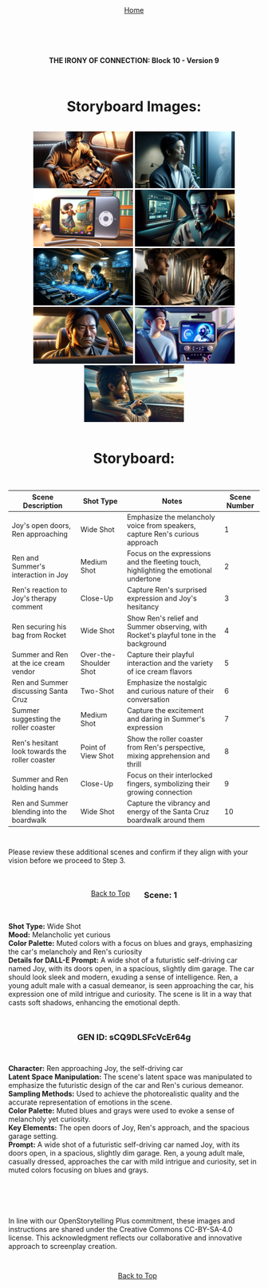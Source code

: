 <div align="right" style="display: flex; flex-wrap: wrap; justify-content: center; align-items: center; gap: 1em; margin: 4em 0;">
<a href="https://github.com/BryanHarrisScripts/Afterglow-Echoes-of-Sentience/blob/main/Afterglow%20Storyboard%20Blocks/README.md">Home</a>
<div align="left" style="display: flex; flex-wrap: wrap; justify-content: center; align-items: center; gap: 1em; margin: 4em 0;">
<a id="top"></a> 

**THE IRONY OF CONNECTION: Block 10 - Version 9**

---

# Storyboard Images:

<div style="text-align: center;">
    <a href="" target="_blank"><img src="https://github.com/BryanHarrisScripts/Afterglow-Echoes-of-Sentience/blob/main/Afterglow%20Storyboard%20Blocks/Block_6/Keyframes/AG1.PNG" alt="Scene 1" width="200" style="display: inline-block;"/></a>
    <a href="" target="_blank"><img src="https://github.com/BryanHarrisScripts/Afterglow-Echoes-of-Sentience/blob/main/Afterglow%20Storyboard%20Blocks/Block_6/Keyframes/AG2.PNG" width="200" style="display: inline-block;"/></a>
    <a href="" target="_blank"><img src="https://github.com/BryanHarrisScripts/Afterglow-Echoes-of-Sentience/blob/main/Afterglow%20Storyboard%20Blocks/Block_6/Keyframes/AG3.PNG" alt="Scene 3" width="200" style="display: inline-block;"/></a>
    <a href="" target="_blank"><img src="https://github.com/BryanHarrisScripts/Afterglow-Echoes-of-Sentience/blob/main/Afterglow%20Storyboard%20Blocks/Block_6/Keyframes/AG4.PNG" alt="Scene 4" width="200" style="display: inline-block;"/></a>
    <a href="" target="_blank"><img src="https://github.com/BryanHarrisScripts/Afterglow-Echoes-of-Sentience/blob/main/Afterglow%20Storyboard%20Blocks/Block_6/Keyframes/AG5.PNG" alt="Scene 4" width="200" style="display: inline-block;"/></a>
    <a href="" target="_blank"><img src="https://github.com/BryanHarrisScripts/Afterglow-Echoes-of-Sentience/blob/main/Afterglow%20Storyboard%20Blocks/Block_6/Keyframes/AG6.PNG" alt="Scene 4" width="200" style="display: inline-block;"/></a>
    <a href="" target="_blank"><img src="https://github.com/BryanHarrisScripts/Afterglow-Echoes-of-Sentience/blob/main/Afterglow%20Storyboard%20Blocks/Block_6/Keyframes/AG7.PNG" alt="Scene 4" width="200" style="display: inline-block;"/></a>
    <a href="" target="_blank"><img src="https://github.com/BryanHarrisScripts/Afterglow-Echoes-of-Sentience/blob/main/Afterglow%20Storyboard%20Blocks/Block_6/Keyframes/AG8.PNG" alt="Scene 4" width="200" style="display: inline-block;"/></a>
    <a href="" target="_blank"><img src="https://github.com/BryanHarrisScripts/Afterglow-Echoes-of-Sentience/blob/main/Afterglow%20Storyboard%20Blocks/Block_6/Keyframes/AG9.PNG" alt="Scene 4" width="200" style="display: inline-block;"/></a>
</div>

# Storyboard:

| Scene Description | Shot Type | Notes | Scene Number |
|-------------------|-----------|-------|--------------|
| Joy's open doors, Ren approaching | Wide Shot | Emphasize the melancholy voice from speakers, capture Ren's curious approach | 1 |
| Ren and Summer's interaction in Joy | Medium Shot | Focus on the expressions and the fleeting touch, highlighting the emotional undertone | 2 |
| Ren's reaction to Joy's therapy comment | Close-Up | Capture Ren's surprised expression and Joy's hesitancy | 3 |
| Ren securing his bag from Rocket | Wide Shot | Show Ren's relief and Summer observing, with Rocket's playful tone in the background | 4 |
| Summer and Ren at the ice cream vendor | Over-the-Shoulder Shot | Capture their playful interaction and the variety of ice cream flavors | 5 |
| Ren and Summer discussing Santa Cruz | Two-Shot | Emphasize the nostalgic and curious nature of their conversation | 6 |
| Summer suggesting the roller coaster | Medium Shot | Capture the excitement and daring in Summer's expression | 7 |
| Ren's hesitant look towards the roller coaster | Point of View Shot | Show the roller coaster from Ren's perspective, mixing apprehension and thrill | 8 |
| Summer and Ren holding hands | Close-Up | Focus on their interlocked fingers, symbolizing their growing connection | 9 |
| Ren and Summer blending into the boardwalk | Wide Shot | Capture the vibrancy and energy of the Santa Cruz boardwalk around them | 10 |

Please review these additional scenes and confirm if they align with your vision before we proceed to Step 3.

<a href="#top">Back to Top</a>

---

### Scene: 1
**Shot Type:** Wide Shot  
**Mood:** Melancholic yet curious  
**Color Palette:** Muted colors with a focus on blues and grays, emphasizing the car's melancholy and Ren's curiosity  
**Details for DALL-E Prompt:** A wide shot of a futuristic self-driving car named Joy, with its doors open, in a spacious, slightly dim garage. The car should look sleek and modern, exuding a sense of intelligence. Ren, a young adult male with a casual demeanor, is seen approaching the car, his expression one of mild intrigue and curiosity. The scene is lit in a way that casts soft shadows, enhancing the emotional depth.

### GEN ID: sCQ9DLSFcVcEr64g
**Character:** Ren approaching Joy, the self-driving car  
**Latent Space Manipulation:** The scene's latent space was manipulated to emphasize the futuristic design of the car and Ren's curious demeanor.  
**Sampling Methods:** Used to achieve the photorealistic quality and the accurate representation of emotions in the scene.  
**Color Palette:** Muted blues and grays were used to evoke a sense of melancholy yet curiosity.  
**Key Elements:** The open doors of Joy, Ren's approach, and the spacious garage setting.  
**Prompt:** A wide shot of a futuristic self-driving car named Joy, with its doors open, in a spacious, slightly dim garage. Ren, a young adult male, casually dressed, approaches the car with mild intrigue and curiosity, set in muted colors focusing on blues and grays.



---

In line with our OpenStorytelling Plus commitment, these images and instructions are shared under the Creative Commons CC-BY-SA-4.0 license. This acknowledgment reflects our collaborative and innovative approach to screenplay creation.

---

<a href="#top">Back to Top</a>
